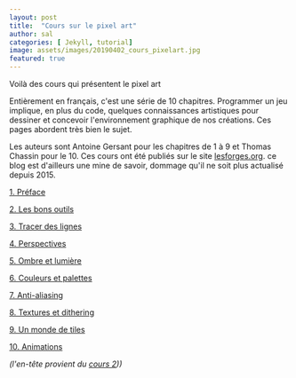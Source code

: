 ```yaml
---
layout: post
title:  "Cours sur le pixel art"
author: sal
categories: [ Jekyll, tutorial]
image: assets/images/20190402_cours_pixelart.jpg
featured: true
---
```


Voilà des cours qui présentent le pixel art

Entièrement en français, c'est une série de 10 chapitres. Programmer un jeu implique, en plus du code, quelques connaissances artistiques pour dessiner et concevoir l'environnement graphique de nos créations. Ces pages abordent très bien le sujet.

Les auteurs sont Antoine Gersant pour les chapitres de 1 à 9 et Thomas Chassin pour le 10. Ces cours ont été publiés sur le site  [lesforges.org](http://www.lesforges.org/article/ld25?scroll_to=article). ce blog est d'ailleurs une mine de savoir, dommage qu'il ne soit plus actualisé depuis 2015.

[1. Préface](http://www.lesforges.org/article/cours-pixel-art-preface?scroll_to=article)

[2. Les bons outils](http://www.lesforges.org/article/cours-pixel-art-logiciels?scroll_to=article)

[3. Tracer des lignes](http://www.lesforges.org/article/cours-pixel-art-lignes?scroll_to=article)

[4. Perspectives](http://www.lesforges.org/article/cours-pixel-art-perspective?scroll_to=article)

[5. Ombre et lumière](http://www.lesforges.org/article/cours-pixel-art-shading?scroll_to=article)

[6. Couleurs et palettes](http://www.lesforges.org/article/couleurs?scroll_to=article)

[7. Anti-aliasing](http://www.lesforges.org/article/cours-pixel-art-anti-aliasing?scroll_to=article)

[8. Textures et dithering](http://www.lesforges.org/article/cours-pixel-art-textures?scroll_to=article)

[9. Un monde de tiles](http://www.lesforges.org/article/cours-pixel-art-tiles?scroll_to=article)

[10. Animations](http://www.lesforges.org/article/pixel-art-chapitre-10-animation?scroll_to=article)

_(l'en-tête provient du_ [_cours 2_](http://www.lesforges.org/article/cours-pixel-art-logiciels?scroll_to=article)_))_
<!--stackedit_data:
eyJoaXN0b3J5IjpbLTIwNjI5MTY1ODIsMTEyMjg1NjQ4NSwxMD
I2Nzk3MTI2XX0=
-->